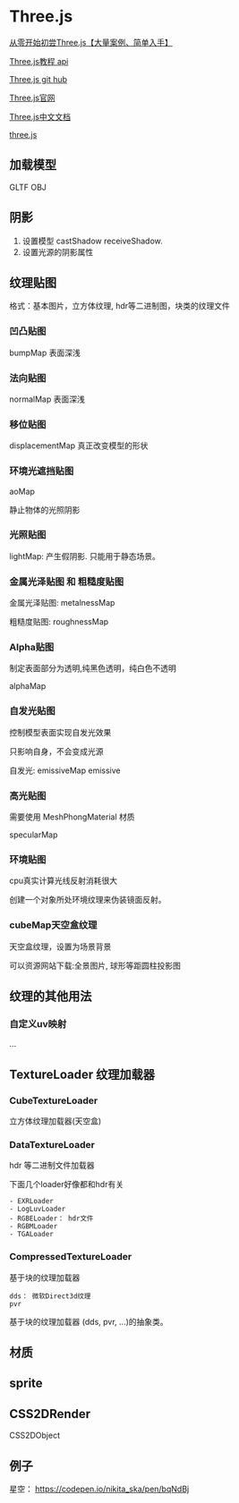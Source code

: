 # Three.js

[从零开始初尝Three.js【大量案例、简单入手】](https://juejin.cn/post/6844904177345232903)

[Three.js教程 api](http://www.webgl3d.cn/Three.js/?_blank)

[Three.js git hub](https://github.com/mrdoob/three.js/?_blank)

[Three.js官网](https://threejs.org/?_blank)

[Three.js中文文档](http://www.yanhuangxueyuan.com/threejs/docs/index.html?_blank)

[three.js](https://threejs.org/docs/index.html#manual/zh/introduction/Creating-a-scene)

## 加载模型

GLTF OBJ

## 阴影

1. 设置模型 castShadow receiveShadow.
2. 设置光源的阴影属性

## 纹理贴图

格式：基本图片，立方体纹理, hdr等二进制图，块类的纹理文件

### 凹凸贴图

bumpMap 表面深浅

### 法向贴图

normalMap 表面深浅

### 移位贴图

displacementMap 真正改变模型的形状

### 环境光遮挡贴图

aoMap

静止物体的光照阴影

### 光照贴图

lightMap: 产生假阴影. 只能用于静态场景。

### 金属光泽贴图 和 粗糙度贴图

金属光泽贴图: metalnessMap

粗糙度贴图: roughnessMap

### Alpha贴图

制定表面部分为透明,纯黑色透明，纯白色不透明

alphaMap

### 自发光贴图

控制模型表面实现自发光效果

只影响自身，不会变成光源

自发光: emissiveMap emissive

### 高光贴图

需要使用 MeshPhongMaterial 材质

specularMap

### 环境贴图

cpu真实计算光线反射消耗很大

创建一个对象所处环境纹理来伪装镜面反射。

### cubeMap天空盒纹理

天空盒纹理，设置为场景背景

可以资源网站下载:全景图片, 球形等距圆柱投影图

## 纹理的其他用法

### 自定义uv映射

...

## TextureLoader 纹理加载器

### CubeTextureLoader

立方体纹理加载器(天空盒)

### DataTextureLoader

hdr 等二进制文件加载器

下面几个loader好像都和hdr有关

```
- EXRLoader
- LogLuvLoader
- RGBELoader： hdr文件
- RGBMLoader
- TGALoader
```

### CompressedTextureLoader

基于块的纹理加载器

```
dds： 微软Direct3d纹理
pvr
```

基于块的纹理加载器 (dds, pvr, ...)的抽象类。

## 材质

## sprite

## CSS2DRender

CSS2DObject

## 例子

星空： <https://codepen.io/nikita_ska/pen/bqNdBj>
